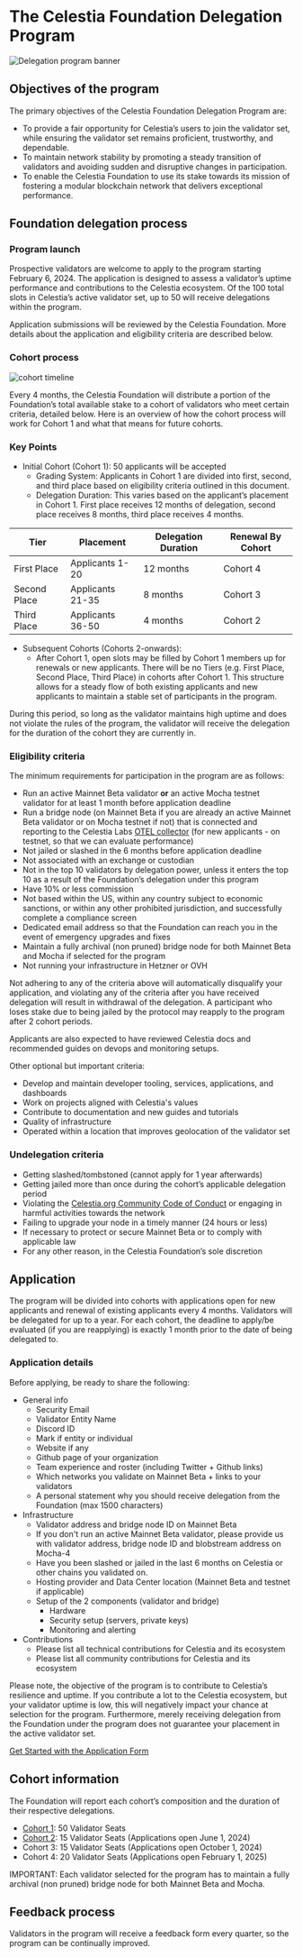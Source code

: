 # The Celestia Foundation Delegation Program

![Delegation program banner](/img/foundation-delegation-program.jpg)

## Objectives of the program

The primary objectives of the Celestia Foundation Delegation Program are:

* To provide a fair opportunity for Celestia’s users to join the validator set,
while ensuring the validator set remains proficient, trustworthy,
and dependable.
* To maintain network stability by promoting a steady transition of validators
and avoiding sudden and disruptive changes in participation.
* To enable the Celestia Foundation to use its stake towards its mission of
fostering a modular blockchain network that delivers exceptional performance.

## Foundation delegation process

### Program launch

Prospective validators are welcome to apply to the program starting February 6,
2024. The application is designed to assess a validator’s uptime performance
and contributions to the Celestia ecosystem. Of the 100 total slots in
Celestia’s active validator set, up to 50 will receive delegations within the
program.

Application submissions will be reviewed by the Celestia Foundation. More
details about the application and eligibility criteria are described below.

### Cohort process

![cohort timeline](/img/cohort-timeline.jpg)

Every 4 months, the Celestia Foundation will distribute a portion of the
Foundation’s total available stake to a cohort of validators who meet
certain criteria, detailed below. Here is an overview of how the cohort
process will work for Cohort 1 and what that means for future cohorts.

### Key Points

* Initial Cohort (Cohort 1): 50 applicants will be accepted
  * Grading System: Applicants in Cohort 1 are divided into first, second,
  and third place based on eligibility criteria outlined in this document.
  * Delegation Duration: This varies based on the applicant’s placement in
  Cohort 1. First place receives 12 months of delegation, second place receives
  8 months, third place receives 4 months.

| Tier          | Placement       | Delegation Duration | Renewal By Cohort |
|---------------|-----------------|---------------------|-------------------|
| First Place   | Applicants 1-20 | 12 months           | Cohort 4          |
| Second Place  | Applicants 21-35| 8 months            | Cohort 3          |
| Third Place   | Applicants 36-50| 4 months            | Cohort 2          |

* Subsequent Cohorts (Cohorts 2-onwards):
  * After Cohort 1, open slots may be filled by Cohort 1 members up for
  renewals or new applicants. There will be no Tiers (e.g. First Place,
  Second Place, Third Place) in cohorts after Cohort 1. This structure
  allows for a steady flow of both existing applicants and new applicants
  to maintain a stable set of participants in the program.

During this period, so long as the validator maintains high uptime and
does not violate the rules of the program, the validator will receive
the delegation for the duration of the cohort they are currently in.

### Eligibility criteria

The minimum requirements for participation in the program are as follows:

* Run an active Mainnet Beta validator **or** an active Mocha testnet validator
for at least 1 month before application deadline
* Run a bridge node (on Mainnet Beta if you are already an active Mainnet Beta
validator or on Mocha testnet if not) that is connected and reporting
to the Celestia Labs [OTEL collector](../how-to-guides/celestia-node-metrics.md)
(for new applicants - on testnet, so that we can evaluate performance)
* Not jailed or slashed in the 6 months before application deadline
* Not associated with an exchange or custodian
* Not in the top 10 validators by delegation power, unless it enters the
top 10 as a result of the Foundation’s delegation under this program
* Have 10% or less commission
* Not based within the US, within any country subject to economic sanctions,
or within any other prohibited jurisdiction, and successfully complete a
compliance screen
* Dedicated email address so that the Foundation can reach you in the event
of emergency upgrades and fixes
* Maintain a fully archival (non pruned) bridge node for both Mainnet Beta and Mocha if selected for the program
* Not running your infrastructure in Hetzner or OVH 

Not adhering to any of the criteria above will automatically disqualify your
application, and violating any of the criteria after you have received
delegation will result in withdrawal of the delegation. A participant
who loses stake due to being jailed by the protocol may reapply to the
program after 2 cohort periods.

Applicants are also expected to have reviewed Celestia docs and recommended
guides on devops and monitoring setups.

Other optional but important criteria:

* Develop and maintain developer tooling, services, applications, and
dashboards
* Work on projects aligned with Celestia's values
* Contribute to documentation and new guides and tutorials
* Quality of infrastructure
* Operated within a location that improves geolocation of the validator set

### Undelegation criteria

* Getting slashed/tombstoned (cannot apply for 1 year afterwards)
* Getting jailed more than once during the cohort’s applicable delegation
period
* Violating the
[Celestia.org Community Code of Conduct](../community/coc.md)
or engaging in harmful activities towards the network
* Failing to upgrade your node in a timely manner (24 hours or less)
* If necessary to protect or secure Mainnet Beta or to comply with applicable
law
* For any other reason, in the Celestia Foundation’s sole discretion

## Application

The program will be divided into cohorts with applications open for new
applicants and renewal of existing applicants every 4 months. Validators
will be delegated for up to a year. For each cohort, the deadline to
apply/be evaluated (if you are reapplying) is exactly 1 month prior to
the date of being delegated to.

### Application details

Before applying, be ready to share the following:

* General info
  * Security Email
  * Validator Entity Name
  * Discord ID
  * Mark if entity or individual
  * Website if any
  * Github page of your organization
  * Team experience and roster (including Twitter + Github links)
  * Which networks you validate on Mainnet Beta + links to your validators
  * A personal statement why you should receive delegation from the
  Foundation (max 1500 characters)
* Infrastructure
  * Validator address and bridge node ID on Mainnet Beta
  * If you don't run an active Mainnet Beta validator, please provide us with
  validator address, bridge node ID and blobstream address on Mocha-4
  * Have you been slashed or jailed in the last 6 months on Celestia or
  other chains you validated on.
  * Hosting provider and Data Center location (Mainnet Beta and testnet if applicable)
  * Setup of the 2 components (validator and bridge)
    * Hardware
    * Security setup (servers, private keys)
    * Monitoring and alerting
* Contributions
  * Please list all technical contributions for Celestia and its ecosystem
  * Please list all community contributions for Celestia and its ecosystem

Please note, the objective of the program is to contribute to Celestia’s
resilience and uptime. If you contribute a lot to the Celestia ecosystem,
but your validator uptime is low, this will negatively impact your chance
at selection for the program. Furthermore, merely receiving delegation
from the Foundation under the program does not guarantee your placement
in the active validator set.

[Get Started with the Application Form](https://forms.gle/RHTLvvkF4jHuaviEA)

## Cohort information

The Foundation will report each cohort’s composition and the duration of
their respective delegations.

* [Cohort 1](https://docs.google.com/spreadsheets/d/1Fxu9uYJ4wxfHChEiSg5bmXAMU8IZSq7J3GYDCFgk1HA/edit#gid=0): 50 Validator Seats
* [Cohort 2](https://docs.google.com/spreadsheets/d/1Fxu9uYJ4wxfHChEiSg5bmXAMU8IZSq7J3GYDCFgk1HA/edit?gid=855157686#gid=855157686): 15 Validator Seats (Applications open June 1, 2024)
* Cohort 3: 15 Validator Seats (Applications open October 1, 2024)
* Cohort 4: 20 Validator Seats (Applications open February 1, 2025)

IMPORTANT: Each validator selected for the program has to maintain a fully archival (non pruned) bridge node for both Mainnet Beta and Mocha.

## Feedback process

Validators in the program will receive a feedback form every quarter, so
the program can be continually improved.
